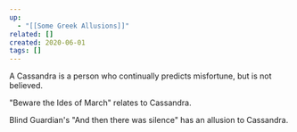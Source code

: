 ```yaml
---
up:
  - "[[Some Greek Allusions]]"
related: []
created: 2020-06-01
tags: []
---
```


A Cassandra is a person who continually predicts misfortune, but is not believed. 

"Beware the Ides of March" relates to Cassandra.

Blind Guardian's "And then there was silence" has an allusion to Cassandra. 